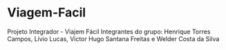 # Viagem-Facil
Projeto Integrador - Viajem Fácil
Integrantes do grupo: Henrique Torres Campos,  Lívio Lucas, Victor Hugo Santana Freitas e Welder Costa da Silva
